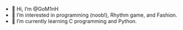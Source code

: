- 👋 Hi, I’m @GoM1nH
- 👀 I’m interested in programming (noob!), Rhythm game, and Fashion.
- 🌱 I’m currently learning C programming and Python.

